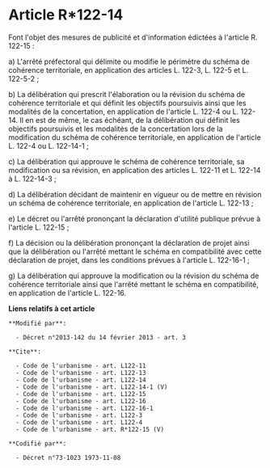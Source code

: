 # Article R*122-14

Font l'objet des mesures de publicité et d'information édictées à l'article R. 122-15 : 

a) L'arrêté préfectoral qui délimite ou modifie le périmètre du schéma de cohérence territoriale, en application des articles
L. 122-3, L. 122-5 et L. 122-5-2 ; 

b) La délibération qui prescrit l'élaboration ou la révision du schéma de cohérence territoriale et qui définit les objectifs
poursuivis ainsi que les modalités de la concertation, en application de l'article L. 122-4 ou L. 122-14. Il en est de même,
le cas échéant, de la délibération qui définit les objectifs poursuivis et les modalités de la concertation lors de la
modification du schéma de cohérence territoriale, en application de l'article L. 122-4 ou L. 122-14-1 ; 

c) La délibération qui approuve le schéma de cohérence territoriale, sa modification ou sa révision, en application des
articles L. 122-11 et L. 122-14 à L. 122-14-3 ; 

d) La délibération décidant de maintenir en vigueur ou de mettre en révision un schéma de cohérence territoriale, en
application de l'article L. 122-13 ; 

e) Le décret ou l'arrêté prononçant la déclaration d'utilité publique prévue à l'article L. 122-15 ; 

f) La décision ou la délibération prononçant la déclaration de projet ainsi que la délibération ou l'arrêté mettant le schéma
en compatibilité avec cette déclaration de projet, dans les conditions prévues à l'article L. 122-16-1 ; 

g) La délibération qui approuve la modification ou la révision du schéma de cohérence territoriale ainsi que l'arrêté mettant
le schéma en compatibilité, en application de l'article L. 122-16.

**Liens relatifs à cet article**

	**Modifié par**:

	  - Décret n°2013-142 du 14 février 2013 - art. 3

	**Cite**:

	  - Code de l'urbanisme - art. L122-11
	  - Code de l'urbanisme - art. L122-13
	  - Code de l'urbanisme - art. L122-14
	  - Code de l'urbanisme - art. L122-14-1 (V)
	  - Code de l'urbanisme - art. L122-15
	  - Code de l'urbanisme - art. L122-16
	  - Code de l'urbanisme - art. L122-16-1
	  - Code de l'urbanisme - art. L122-3
	  - Code de l'urbanisme - art. L122-4
	  - Code de l'urbanisme - art. R*122-15 (V)

	**Codifié par**:

	  - Décret n°73-1023 1973-11-08
